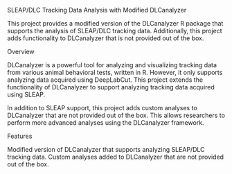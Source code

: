 SLEAP/DLC Tracking Data Analysis with Modified DLCanalyzer

This project provides a modified version of the DLCanalyzer R package that supports the analysis of SLEAP/DLC tracking data. Additionally, this project adds functionality to DLCanalyzer that is not provided out of the box.

Overview

DLCanalyzer is a powerful tool for analyzing and visualizing tracking data from various animal behavioral tests, written in R. However, it only supports analyzing data acquired using DeepLabCut. This project extends the functionality of DLCanalyzer to support analyzing tracking data acquired using SLEAP.

In addition to SLEAP support, this project adds custom analyses to DLCanalyzer that are not provided out of the box. This allows researchers to perform more advanced analyses using the DLCanalyzer framework.

Features

Modified version of DLCanalyzer that supports analyzing SLEAP/DLC tracking data.
Custom analyses added to DLCanalyzer that are not provided out of the box.
